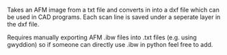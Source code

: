 Takes an AFM image from a txt file and converts in into a dxf file which can be used in CAD programs.
Each scan line is saved under a seperate layer in the dxf file.

Requires manually exporting AFM .ibw files into .txt files (e.g. using gwyddion)
so if someone can directly use .ibw in python feel free to add.
